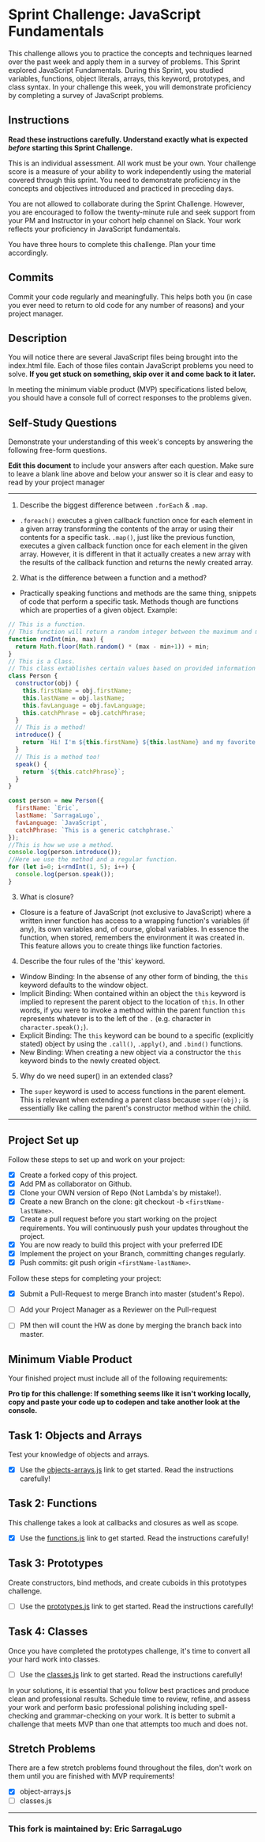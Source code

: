 # Sprint Challenge: JavaScript Fundamentals

This challenge allows you to practice the concepts and techniques learned over the past week and apply them in a survey of problems. This Sprint explored JavaScript Fundamentals. During this Sprint, you studied variables, functions, object literals, arrays, this keyword, prototypes, and class syntax. In your challenge this week, you will demonstrate proficiency by completing a survey of JavaScript problems.

## Instructions

**Read these instructions carefully. Understand exactly what is expected _before_ starting this Sprint Challenge.**

This is an individual assessment. All work must be your own. Your challenge score is a measure of your ability to work independently using the material covered through this sprint. You need to demonstrate proficiency in the concepts and objectives introduced and practiced in preceding days.

You are not allowed to collaborate during the Sprint Challenge. However, you are encouraged to follow the twenty-minute rule and seek support from your PM and Instructor in your cohort help channel on Slack. Your work reflects your proficiency in JavaScript fundamentals.

You have three hours to complete this challenge. Plan your time accordingly.

## Commits

Commit your code regularly and meaningfully. This helps both you (in case you ever need to return to old code for any number of reasons) and your project manager.

## Description

You will notice there are several JavaScript files being brought into the index.html file.  Each of those files contain JavaScript problems you need to solve.  **If you get stuck on something, skip over it and come back to it later.**

In meeting the minimum viable product (MVP) specifications listed below, you should have a console full of correct responses to the problems given.

## Self-Study Questions

Demonstrate your understanding of this week's concepts by answering the following free-form questions.

**Edit this document** to include your answers after each question. Make sure to leave a blank line above and below your answer so it is clear and easy to read by your project manager

---

1. Describe the biggest difference between `.forEach` & `.map`.

- `.foreach()` executes a given callback function once for each element in a given array transforming the contents of the array or using their contents for a specific task. `.map()`, just like the previous function, executes a given callback function once for each element in the given array. However, it is different in that it actually creates a new array with the results of the callback function and returns the newly created array.

2. What is the difference between a function and a method?

- Practically speaking functions and methods are the same thing, snippets of code that perform a specific task. Methods though are functions which are properties of a given object. Example:
```javascript
// This is a function.
// This function will return a random integer between the maximum and minimum values provided (inclusive).
function rndInt(min, max) {
  return Math.floor(Math.random() * (max - min+1)) + min;
}
// This is a Class.
// This class extablishes certain values based on provided information and provides methods to return some string representations of the information.
class Person {
  constructor(obj) {
    this.firstName = obj.firstName;
    this.lastName = obj.lastName;
    this.favLanguage = obj.favLanguage;
    this.catchPhrase = obj.catchPhrase;
  }
  // This is a method!
  introduce() {
    return `Hi! I'm ${this.firstName} ${this.lastName} and my favorite programming language is ${this.favLanguage}.`;
  }
  // This is a method too!
  speak() {
    return `${this.catchPhrase}`;
  }
}

const person = new Person({
  firstName: `Eric`,
  lastName: `SarragaLugo`,
  favLanguage: `JavaScript`,
  catchPhrase: `This is a generic catchphrase.`
});
//This is how we use a method.
console.log(person.introduce());
//Here we use the method and a regular function.
for (let i=0; i<rndInt(1, 5); i++) {
  console.log(person.speak());
}
```

3. What is closure?

- Closure is a feature of JavaScript (not exclusive to JavaScript) where a written inner function has access to a wrapping function's variables (if any), its own variables and, of course, global variables. In essence the function, when stored, remembers the environment it was created in. This feature allows you to create things like function factories.

4. Describe the four rules of the 'this' keyword.

- Window Binding: In the absense of any other form of binding, the `this` keyword defaults to the window object.
- Implicit Binding: When contained within an object the `this` keyword is implied to represent the parent object to the location of `this`. In other words, if you were to invoke a method within the parent function `this` represents whatever is to the left of the `.` (e.g. character in `character.speak();`).
- Explicit Binding: The `this` keyword can be bound to a specific (explicitly stated) object by using the `.call()`, `.apply()`, and `.bind()` functions.
- New Binding: When creating a new object via a constructor the `this` keyword binds to the newly created object.

5. Why do we need super() in an extended class?

- The `super` keyword is used to access functions in the parent element. This is relevant when extending a parent class because `super(obj);` is essentially like calling the parent's constructor method within the child.

---

## Project Set up

Follow these steps to set up and work on your project:

- [x] Create a forked copy of this project.
- [x] Add PM as collaborator on Github.
- [x] Clone your OWN version of Repo (Not Lambda's by mistake!).
- [x] Create a new Branch on the clone: git checkout -b `<firstName-lastName>`.
- [x] Create a pull request before you start working on the project requirements.  You will continuously push your updates throughout the project.
- [x] You are now ready to build this project with your preferred IDE
- [x] Implement the project on your Branch, committing changes regularly.
- [x] Push commits: git push origin `<firstName-lastName>`.

Follow these steps for completing your project:

- [x] Submit a Pull-Request to merge <firstName-lastName> Branch into master (student's  Repo).
- [ ] Add your Project Manager as a Reviewer on the Pull-request
- [ ] PM then will count the HW as done by  merging the branch back into master.


## Minimum Viable Product

Your finished project must include all of the following requirements:

**Pro tip for this challenge: If something seems like it isn't working locally, copy and paste your code up to codepen and take another look at the console.**

## Task 1: Objects and Arrays
Test your knowledge of objects and arrays. 
* [x] Use the [objects-arrays.js](challenges/objects-arrays.js) link to get started.  Read the instructions carefully!

## Task 2: Functions
This challenge takes a look at callbacks and closures as well as scope. 
* [x] Use the [functions.js](challenges/functions.js) link to get started. Read the instructions carefully!

## Task 3: Prototypes
Create constructors, bind methods, and create cuboids in this prototypes challenge.
* [ ] Use the [prototypes.js](challenges/prototypes.js) link to get started. Read the instructions carefully!

## Task 4: Classes
Once you have completed the prototypes challenge, it's time to convert all your hard work into classes.
* [ ] Use the [classes.js](challenges/classes.js) link to get started. Read the instructions carefully!

In your solutions, it is essential that you follow best practices and produce clean and professional results. Schedule time to review, refine, and assess your work and perform basic professional polishing including spell-checking and grammar-checking on your work. It is better to submit a challenge that meets MVP than one that attempts too much and does not.

## Stretch Problems

There are a few stretch problems found throughout the files, don't work on them until you are finished with MVP requirements!
* [x] object-arrays.js
* [ ] classes.js

---

### This fork is maintained by: Eric SarragaLugo